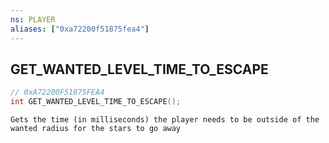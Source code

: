 ```yaml
---
ns: PLAYER
aliases: ["0xa72200f51875fea4"]
---
```

## GET_WANTED_LEVEL_TIME_TO_ESCAPE

```c
// 0xA72200F51875FEA4
int GET_WANTED_LEVEL_TIME_TO_ESCAPE();
```

```
Gets the time (in milliseconds) the player needs to be outside of the wanted radius for the stars to go away
```
